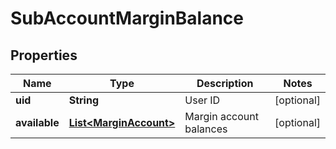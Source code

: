 
# SubAccountMarginBalance

## Properties

Name | Type | Description | Notes
------------ | ------------- | ------------- | -------------
**uid** | **String** | User ID |  [optional]
**available** | [**List&lt;MarginAccount&gt;**](MarginAccount.md) | Margin account balances |  [optional]

